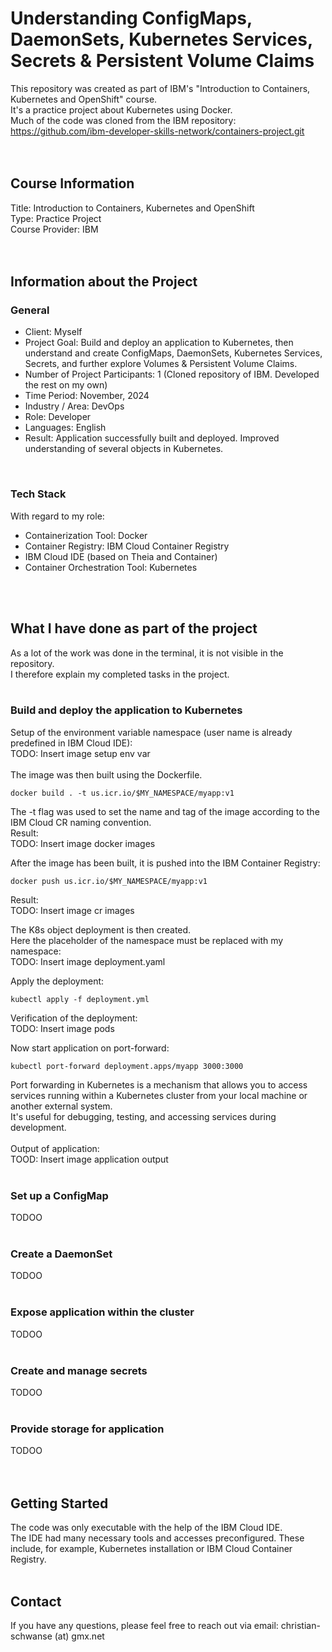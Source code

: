 # Understanding ConfigMaps, DaemonSets, Kubernetes Services, Secrets & Persistent Volume Claims
This repository was created as part of IBM's "Introduction to Containers, Kubernetes and OpenShift" course.<br>
It's a practice project about Kubernetes using Docker.<br>
Much of the code was cloned from the IBM repository: https://github.com/ibm-developer-skills-network/containers-project.git<br>
<br>
<br>



## Course Information
Title: Introduction to Containers, Kubernetes and OpenShift<br>
Type: Practice Project<br>
Course Provider: IBM<br>
<br>
<br>



## Information about the Project
### General
- Client: Myself
- Project Goal: Build and deploy an application to Kubernetes, then understand and create ConfigMaps, DaemonSets, Kubernetes Services, Secrets, and further explore Volumes & Persistent Volume Claims.
- Number of Project Participants: 1 (Cloned repository of IBM. Developed the rest on my own)
- Time Period: November, 2024
- Industry / Area: DevOps
- Role: Developer
- Languages: English
- Result: Application successfully built and deployed. Improved understanding of several objects in Kubernetes.
<br>

### Tech Stack
With regard to my role:
- Containerization Tool: Docker
- Container Registry: IBM Cloud Container Registry
- IBM Cloud IDE (based on Theia and Container)
- Container Orchestration Tool: Kubernetes
<br>
<br>



## What I have done as part of the project
As a lot of the work was done in the terminal, it is not visible in the repository.<br>
I therefore explain my completed tasks in the project.<br>
<br>

### Build and deploy the application to Kubernetes
Setup of the environment variable namespace (user name is already predefined in IBM Cloud IDE):<br>
TODO: Insert image setup env var<br>
<br>
The image was then built using the Dockerfile.<br>

```
docker build . -t us.icr.io/$MY_NAMESPACE/myapp:v1
```

The -t flag was used to set the name and tag of the image according to the IBM Cloud CR naming convention.<br>
Result:<br>
TODO: Insert image docker images<br>

After the image has been built, it is pushed into the IBM Container Registry:<br>

```
docker push us.icr.io/$MY_NAMESPACE/myapp:v1 
```

Result:<br>
TODO: Insert image cr images<br>

The K8s object deployment is then created.<br>
Here the placeholder of the namespace must be replaced with my namespace:<br>
TODO: Insert image deployment.yaml<br>

Apply the deployment:<br>

```
kubectl apply -f deployment.yml
```

Verification of the deployment:<br>
TODO: Insert image pods<br>

Now start application on port-forward:<br>

```
kubectl port-forward deployment.apps/myapp 3000:3000 
```

Port forwarding in Kubernetes is a mechanism that allows you to access services running within a Kubernetes cluster from your local machine or another external system.<br>
It's useful for debugging, testing, and accessing services during development.<br>
<br>
Output of application:<br>
TOOD: Insert image application output<br>
<br>




### Set up a ConfigMap
TODOO<br>
<br>

### Create a DaemonSet
TODOO<br>
<br>

### Expose application within the cluster
TODOO<br>
<br>

### Create and manage secrets
TODOO<br>
<br>

### Provide storage for application
TODOO<br>
<br>
<br>



## Getting Started
The code was only executable with the help of the IBM Cloud IDE.<br>
The IDE had many necessary tools and accesses preconfigured. These include, for example, Kubernetes installation or IBM Cloud Container Registry.
<br>
<br>



## Contact
If you have any questions, please feel free to reach out via email: christian-schwanse (at) gmx.net